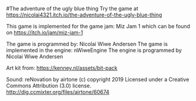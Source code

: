 #The adventure of the ugly blue thing
Try the game at https://nicolai4321.itch.io/the-adventure-of-the-ugly-blue-thing

This game is implemented for the game jam: Miz Jam 1
which can be found on https://itch.io/jam/miz-jam-1

The game is programmed by: Nicolai Wiwe Andersen
The game is implemented in the engine: nWiweEngine
The engine is programmed by Nicolai Wiwe Andersen

Art kit from: https://kenney.nl/assets/bit-pack

Sound: reNovation by airtone (c) copyright 2019
Licensed under a Creative Commons Attribution (3.0)
license. http://dig.ccmixter.org/files/airtone/60674